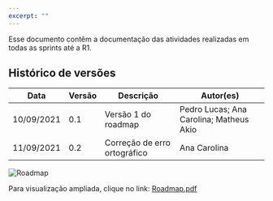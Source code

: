 ```yaml
---
excerpt: ""
---
```


Esse documento contêm a documentação das atividades realizadas em todas as sprints até a R1. 

## Histórico de versões

| Data  |  Versão  |  Descrição  | Autor(es) |
| ----- | -------- | ----------- | --------- |
|  10/09/2021 |  0.1 | Versão 1 do roadmap | Pedro Lucas; Ana Carolina; Matheus Akio  |
|  11/09/2021 |  0.2 | Correção de erro ortográfico | Ana Carolina  |




![Roadmap](https://user-images.githubusercontent.com/49570180/132893211-28b53da3-deaa-4fe7-9362-fbe31fcbe13c.jpg)

Para visualização ampliada, clique no link: [Roadmap.pdf](https://github.com/fga-eps-mds/2021-1-Bot/files/7145446/Roadmap.pdf)
